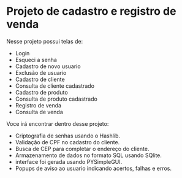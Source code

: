 # Projeto de cadastro e registro de venda #

Nesse projeto possui telas de:

  - Login
  - Esqueci a senha
  - Cadastro de novo usuario
  - Exclusão de usuario
  - Cadastro de cliente
  - Consulta de cliente cadastrado
  - Cadastro de produto
  - Consulta de produto cadastrado
  - Registro de venda
  - Consulta de venda
  
  Voce irá encontrar dentro desse projeto: 
 
  - Criptografia de senhas usando o Hashlib.
  - Validação de CPF no cadastro do cliente.
  - Busca de CEP para completar o endereço do cliente.
  - Armazenamento de dados no formato SQL usando SQlite.
  - interface foi gerada usando PYSimpleGUI.
  - Popups de aviso ao usuario indicando acertos, falhas e erros.
  
